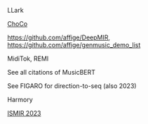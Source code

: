 LLark

[ChoCo](https://www.nature.com/articles/s41597-023-02410-w)

https://github.com/affige/DeepMIR, https://github.com/affige/genmusic_demo_list

MidiTok, REMI

See all citations of MusicBERT

See FIGARO for direction-to-seq (also 2023)

Harmory

[ISMIR 2023](https://ismir2023.ismir.net/papers/)
